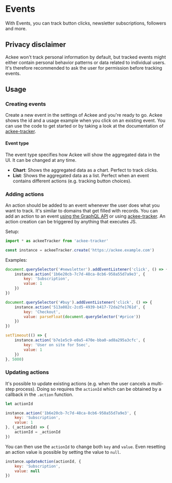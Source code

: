 # Events

With Events, you can track button clicks, newsletter subscriptions, followers and more.

## Privacy disclaimer

Ackee won't track personal information by default, but tracked events might either contain personal behavior patterns or data related to individual users. It's therefore recommended to ask the user for permission before tracking events.

## Usage

### Creating events

Create a new event in the settings of Ackee and you're ready to go. Ackee shows the id and a usage example when you click on an existing event. You can use the code to get started or by taking a look at the documentation of [ackee-tracker](https://github.com/electerious/ackee-tracker).

#### Event type

The event type specifies how Ackee will show the aggregated data in the UI. It can be changed at any time.

- **Chart**: Shows the aggregated data as a chart. Perfect to track clicks.
- **List**: Shows the aggregated data as a list. Perfect when an event contains different actions (e.g. tracking button choices).

### Adding actions

An action should be added to an event whenever the user does what you want to track. It's similar to domains that get filled with records. You can add an action to an event [using the GraphQL API](API.md#Create%20an%20action) or using [ackee-tracker](https://github.com/electerious/ackee-tracker). An action creation can be triggered by anything that executes JS.

Setup:

```js
import * as ackeeTracker from 'ackee-tracker'

const instance = ackeeTracker.create('https://ackee.example.com')
```

Examples:

```js
document.querySelector('#newsletter').addEventListener('click', () => {
	instance.action('1b6e20cb-7c7d-48ca-8cb6-958a55d7a9e3', {
		key: 'Subscription',
		value: 1
	})
})
```

```js
document.querySelector('#buy').addEventListener('click', () => {
	instance.action('513a082c-2cd5-4939-b417-72da2fe1761d', {
		key: 'Checkout',
		value: parseFloat(document.querySelector('#price'))
	})
})
```

```js
setTimeout(() => {
	instance.action('b7e1e5c9-e0a5-470e-bba0-ad8a295a3cfc', {
		key: 'User on site for 5sec',
		value: 1
	})
}, 5000)
```

### Updating actions

It's possible to update existing actions (e.g. when the user cancels a multi-step process). Doing so requires the `actionId` which can be obtained by a callback in the `.action` function.

```js
let actionId

instance.action('1b6e20cb-7c7d-48ca-8cb6-958a55d7a9e3', {
	key: 'Subscription',
	value: 1
}, (_actionId) => {
	actionId = _actionId
})
```

You can then use the `actionId` to change both `key` and `value`. Even resetting an action value is possible by setting the value to `null`.

```js
instance.updateAction(actionId, {
	key: 'Subscription',
	value: null
})
```